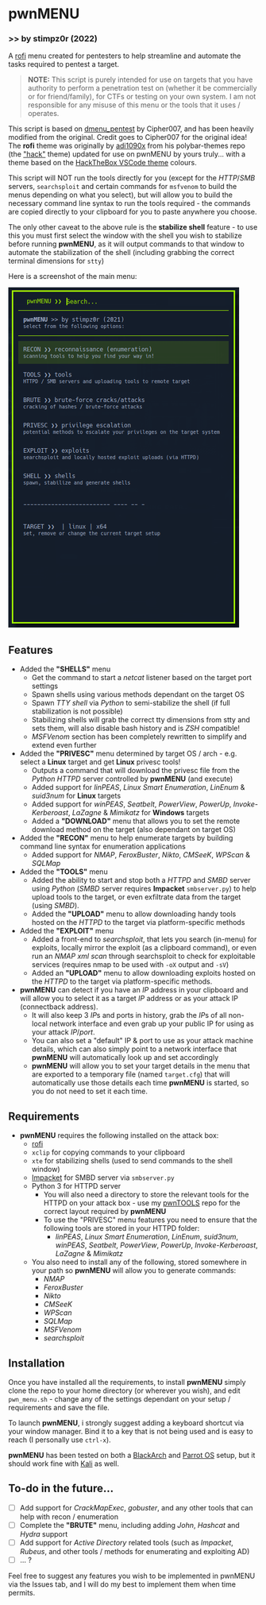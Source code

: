 # pwnMENU
### >> by stimpz0r (2022)

A [rofi](https://github.com/davatorium/rofi) menu created for pentesters to help streamline and automate the tasks required to pentest a target.

> **NOTE:** This script is purely intended for use on targets that you have authority to perform a penetration test on (whether it be commercially or for friend/family), for CTFs or testing on your own system. I am not responsible for any misuse of this menu or the tools that it uses / operates.

This script is based on [dmenu_pentest](https://github.com/Cipher7/dmenu_pentest) by Cipher007, and has been heavily modified from the original. Credit goes to Cipher007 for the original idea! The **rofi** theme was originally by [adi1090x](https://github.com/adi1090x) from his polybar-themes repo (the ["hack"](https://github.com/adi1090x/polybar-themes#hack) theme) updated for use on pwnMENU by yours truly... with a theme based on the [HackTheBox VSCode theme](https://marketplace.visualstudio.com/items?itemName=silofy.hackthebox) colours.

This script will NOT run the tools directly for you (except for the *HTTP*/*SMB* servers, `searchsploit` and certain commands for `msfvenom` to build the menus depending on what you select), but will allow you to build the necessary command line syntax to run the tools required - the commands are copied directly to your clipboard for you to paste anywhere you choose.

The only other caveat to the above rule is the **stabilize shell** feature - to use this you must first select the window with the shell you wish to stabilize before running **pwnMENU**, as it will output commands to that window to automate the stabilization of the shell (including grabbing the correct terminal dimensions for `stty`)

Here is a screenshot of the main menu:

![pwnMENU main screen](screenshot.png)

## Features

- Added the **"SHELLS"** menu
	- Get the command to start a *netcat* listener based on the target port settings
	- Spawn shells using various methods dependant on the target OS
	- Spawn *TTY shell* via *Python* to semi-stabilize the shell (if full stabilization is not possible)
	- Stabilizing shells will grab the correct tty dimensions from stty and sets them, will also disable bash history and is *ZSH* compatible!
	- *MSFVenom* section has been completely rewritten to simplify and extend even further
- Added the **"PRIVESC"** menu determined by target OS / arch - e.g. select a **Linux** target and get **Linux** privesc tools!
	- Outputs a command that will download the privesc file from the *Python* *HTTPD* server controlled by **pwnMENU** (and execute)
	- Added support for *linPEAS*, *Linux Smart Enumeration*, *LinEnum* & *suid3num* for **Linux** targets
	- Added support for *winPEAS*, *Seatbelt*, *PowerView*, *PowerUp*, *Invoke-Kerberoast*, *LaZagne* & *Mimikatz* for **Windows** targets
	- Added a **"DOWNLOAD"** menu that allows you to set the remote download method on the target (also dependant on target OS)
- Added the **"RECON"** menu to help enumerate targets by building command line syntax for enumeration applications
	- Added support for *NMAP*, *FeroxBuster*, *Nikto*, *CMSeeK*, *WPScan* & *SQLMap*
- Added the **"TOOLS"** menu
	- Added the ability to start and stop both a *HTTPD* and *SMBD* server using *Python* (*SMBD* server requires **Impacket** `smbserver.py`) to help upload tools to the target, or even exfiltrate data from the target (using *SMBD*).
	- Added the **"UPLOAD"** menu to allow downloading handy tools hosted on the *HTTPD* to the target via platform-specific methods
- Added the **"EXPLOIT"** menu
	- Added a front-end to *searchsploit*, that lets you search (in-menu) for exploits, locally mirror the exploit (as a clipboard command), or even run an *NMAP xml scan* through searchsploit to check for exploitable services (requires nmap to be used with `-oX` output and `-sV`)
	- Added an **"UPLOAD"** menu to allow downloading exploits hosted on the *HTTPD* to the target via platform-specific methods.
- **pwnMENU** can detect if you have an *IP* address in your clipboard and will allow you to select it as a target *IP* address or as your attack IP (connectback address).
	- It will also keep 3 *IP*s and ports in history, grab the *IP*s of all non-local network interface and even grab up your public IP for using as your attack *IP*/*port*.
	- You can also set a "default" IP & port to use as your attack machine details, which can also simply point to a network interface that **pwnMENU** will automatically look up and set accordingly
	- **pwnMENU** will allow you to set your target details in the menu that are exported to a temporary file (named `target.cfg`) that will automatically use those details each time **pwnMENU** is started, so you do not need to set it each time.

## Requirements

- **pwnMENU** requires the following installed on the attack box:
	- [rofi](https://github.com/davatorium/rofi)
	- `xclip` for copying commands to your clipboard
	- `xte` for stabilizing shells (used to send commands to the shell window)
	- [Impacket](https://github.com/SecureAuthCorp/impacket) for SMBD server via `smbserver.py`
	- Python 3 for HTTPD server
		- You will also need a directory to store the relevant tools for the HTTPD on your attack box - use my [pwnTOOLS](https://github.com/stimpz0r/pwnTOOLS) repo for the correct layout required by **pwnMENU**
		- To use the "PRIVESC" menu features you need to ensure that the following tools are stored in your HTTPD folder:
			- *linPEAS*, *Linux Smart Enumeration*, *LinEnum*, *suid3num*, *winPEAS*, *Seatbelt*, *PowerView*, *PowerUp*, *Invoke-Kerberoast*, *LaZagne* & *Mimikatz*
	- You also need to install any of the following, stored somewhere in your path so **pwnMENU** will allow you to generate commands:
		- *NMAP*
		- *FeroxBuster*
		- *Nikto*
		- *CMSeeK*
		- *WPScan*
		- *SQLMap*
		- *MSFVenom*
		- *searchsploit*

## Installation

Once you have installed all the requirements, to install **pwnMENU** simply clone the repo to your home directory (or wherever you wish), and edit `pwn_menu.sh` - change any of the settings dependant on your setup / requirements and save the file. 

To launch **pwnMENU**, i strongly suggest adding a keyboard shortcut via your window manager. Bind it to a key that is not being used and is easy to reach (I personally use `ctrl-x`).

**pwnMENU** has been tested on both a [BlackArch]([https://blackarch.org/](https://blackarch.org/)) and [Parrot OS](https://parrotsec.org) setup, but it should work fine with [Kali](https://kali.org) as well.

## To-do in the future...

- [ ] Add support for *CrackMapExec*, *gobuster*, and any other tools that can help with recon / enumeration
- [ ] Complete the **"BRUTE"** menu, including adding *John*, *Hashcat* and *Hydra* support
- [ ] Add support for *Active Directory* related tools (such as *Impacket*, *Rubeus*, and other tools / methods for enumerating and exploiting AD) 
- [ ] ... ? 

Feel free to suggest any features you wish to be implemented in pwnMENU via the Issues tab, and I will do my best to implement them when time permits.


